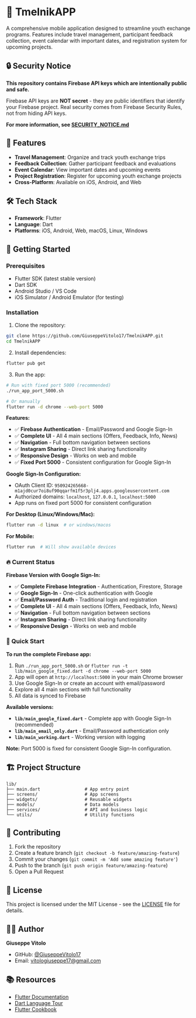 # 🚀 TmelnikAPP

A comprehensive mobile application designed to streamline youth exchange programs. Features include travel management, participant feedback collection, event calendar with important dates, and registration system for upcoming projects.

## 🔒 Security Notice

**This repository contains Firebase API keys which are intentionally public and safe.**

Firebase API keys are **NOT secret** - they are public identifiers that identify your Firebase project. Real security comes from Firebase Security Rules, not from hiding API keys.

**For more information, see [SECURITY_NOTICE.md](SECURITY_NOTICE.md)**

## 🚀 Features

- **Travel Management**: Organize and track youth exchange trips
- **Feedback Collection**: Gather participant feedback and evaluations
- **Event Calendar**: View important dates and upcoming events
- **Project Registration**: Register for upcoming youth exchange projects
- **Cross-Platform**: Available on iOS, Android, and Web

## 🛠️ Tech Stack

- **Framework**: Flutter
- **Language**: Dart
- **Platforms**: iOS, Android, Web, macOS, Linux, Windows

## 📱 Getting Started

### Prerequisites

- Flutter SDK (latest stable version)
- Dart SDK
- Android Studio / VS Code
- iOS Simulator / Android Emulator (for testing)

### Installation

1. Clone the repository:
```bash
git clone https://github.com/GiuseppeVitolo17/TmelnikAPP.git
cd TmelnikAPP
```

2. Install dependencies:
```bash
flutter pub get
```

3. Run the app:
```bash
# Run with fixed port 5000 (recommended)
./run_app_port_5000.sh

# Or manually
flutter run -d chrome --web-port 5000
```

**Features:**
- ✅ **Firebase Authentication** - Email/Password and Google Sign-In
- ✅ **Complete UI** - All 4 main sections (Offers, Feedback, Info, News)
- ✅ **Navigation** - Full bottom navigation between sections
- ✅ **Instagram Sharing** - Direct link sharing functionality
- ✅ **Responsive Design** - Works on web and mobile
- ✅ **Fixed Port 5000** - Consistent configuration for Google Sign-In

**Google Sign-In Configuration:**
- OAuth Client ID: `950924265668-m1ajd0cur7oi8uf90qqarfm1f5r3plj4.apps.googleusercontent.com`
- Authorized domains: `localhost`, `127.0.0.1`, `localhost:5000`
- App runs on fixed port 5000 for consistent configuration

**For Desktop (Linux/Windows/Mac):**
```bash
flutter run -d linux  # or windows/macos
```

**For Mobile:**
```bash
flutter run  # Will show available devices
```

### 🔥 Current Status

**Firebase Version with Google Sign-In:**
- ✅ **Complete Firebase Integration** - Authentication, Firestore, Storage
- ✅ **Google Sign-In** - One-click authentication with Google
- ✅ **Email/Password Auth** - Traditional login and registration
- ✅ **Complete UI** - All 4 main sections (Offers, Feedback, Info, News)
- ✅ **Navigation** - Full bottom navigation between sections
- ✅ **Instagram Sharing** - Direct link sharing functionality
- ✅ **Responsive Design** - Works on web and mobile

### 🚀 Quick Start

**To run the complete Firebase app:**
1. Run `./run_app_port_5000.sh` or `flutter run -t lib/main_google_fixed.dart -d chrome --web-port 5000`
2. App will open at `http://localhost:5000` in your main Chrome browser
3. Use Google Sign-In or create an account with email/password
4. Explore all 4 main sections with full functionality
5. All data is synced to Firebase

**Available versions:**
- **`lib/main_google_fixed.dart`** - Complete app with Google Sign-In (recommended)
- **`lib/main_email_only.dart`** - Email/Password authentication only
- **`lib/main_working.dart`** - Working version with logging

**Note:** Port 5000 is fixed for consistent Google Sign-In configuration.

## 🏗️ Project Structure

```
lib/
├── main.dart                 # App entry point
├── screens/                  # App screens
├── widgets/                  # Reusable widgets
├── models/                   # Data models
├── services/                 # API and business logic
└── utils/                    # Utility functions
```

## 🤝 Contributing

1. Fork the repository
2. Create a feature branch (`git checkout -b feature/amazing-feature`)
3. Commit your changes (`git commit -m 'Add some amazing feature'`)
4. Push to the branch (`git push origin feature/amazing-feature`)
5. Open a Pull Request

## 📄 License

This project is licensed under the MIT License - see the [LICENSE](LICENSE) file for details.

## 👨‍💻 Author

**Giuseppe Vitolo**
- GitHub: [@GiuseppeVitolo17](https://github.com/GiuseppeVitolo17)
- Email: vitologiuseppe17@gmail.com

## 📚 Resources

- [Flutter Documentation](https://docs.flutter.dev/)
- [Dart Language Tour](https://dart.dev/guides/language/language-tour)
- [Flutter Cookbook](https://docs.flutter.dev/cookbook)

